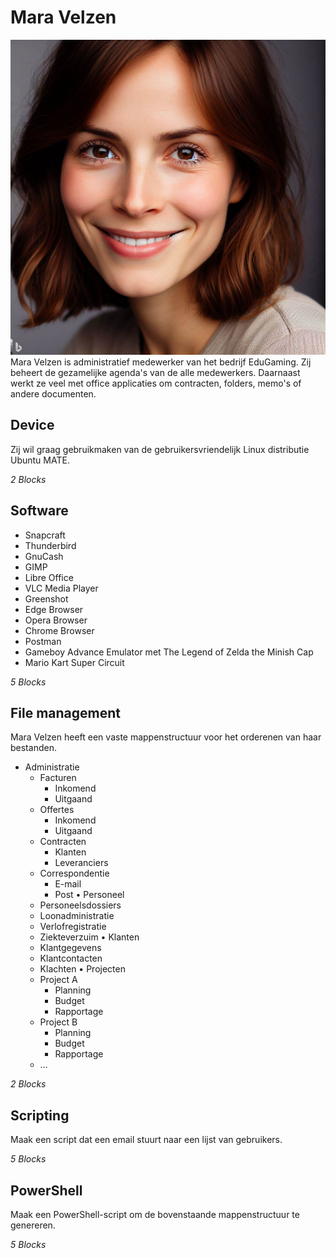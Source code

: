 # Mara Velzen
![Mara Velzen](./Afbeeldingen/Mara%20Velzen.jpeg)
Mara Velzen is administratief medewerker van het bedrijf EduGaming. Zij beheert de gezamelijke agenda's van de alle medewerkers. Daarnaast werkt ze veel met office applicaties om contracten, folders, memo's of andere documenten.

## Device
Zij wil graag gebruikmaken van de gebruikersvriendelijk Linux distributie Ubuntu MATE. 

_2 Blocks_

## Software
- Snapcraft
- Thunderbird
- GnuCash
- GIMP
- Libre Office
- VLC Media Player
- Greenshot
- Edge Browser
- Opera Browser
- Chrome Browser
- Postman
- Gameboy Advance Emulator met The Legend of Zelda the Minish Cap
- Mario Kart Super Circuit

_5 Blocks_

## File management
Mara Velzen heeft een vaste mappenstructuur voor het orderenen van haar bestanden.
* Administratie
  * Facturen
    * Inkomend
    * Uitgaand
  * Offertes
    * Inkomend
    * Uitgaand
  * Contracten
    * Klanten
    * Leveranciers
  * Correspondentie
    * E-mail
    * Post
•	Personeel
  * Personeelsdossiers
  * Loonadministratie
  * Verlofregistratie
  * Ziekteverzuim
•	Klanten
  * Klantgegevens
  * Klantcontacten
  * Klachten
•	Projecten
  * Project A
    * Planning
    * Budget
    * Rapportage
  * Project B
    * Planning
    * Budget
    * Rapportage
  * …

_2 Blocks_

## Scripting
Maak een script dat een email stuurt naar een lijst van gebruikers. 

_5 Blocks_

## PowerShell
Maak een PowerShell-script om de bovenstaande mappenstructuur te genereren.

_5 Blocks_